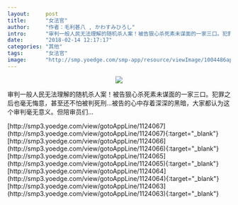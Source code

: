 ```yaml
---
layout:     post
title:      "女法官"
author:     "作者：毛利甚八 , かわすみひろし"
intro:      "审判一般人民无法理解的随机杀人案！被告狠心杀死素未谋面的一家三口。犯罪之后也毫无悔意，甚至还不怕被判死刑…被告的心中存着深深的黑暗，大家都认为这个审判毫无意义。但陪审员们…"
date:       "2018-02-14 12:17:17"
categories: "其他"
tags:       "女法官"
image:      "http://smp.yoedge.com/smp-app/resource/viewImage/1004486appline.png"
---
```

<div style="text-align: center">
<p><img src="http://smp.yoedge.com/smp-app/resource/viewImage/1004486appline.png"/></p>
</div>
<p class="post-meta">
<span>审判一般人民无法理解的随机杀人案！被告狠心杀死素未谋面的一家三口。犯罪之后也毫无悔意，甚至还不怕被判死刑…被告的心中存着深深的黑暗，大家都认为这个审判毫无意义。但陪审员们…</span>
</p>
[http://smp3.yoedge.com/view/gotoAppLine/1124067](http://smp3.yoedge.com/view/gotoAppLine/1124067){:target="_blank"}
[http://smp3.yoedge.com/view/gotoAppLine/1124066](http://smp3.yoedge.com/view/gotoAppLine/1124066){:target="_blank"}
[http://smp3.yoedge.com/view/gotoAppLine/1124065](http://smp3.yoedge.com/view/gotoAppLine/1124065){:target="_blank"}
[http://smp3.yoedge.com/view/gotoAppLine/1124064](http://smp3.yoedge.com/view/gotoAppLine/1124064){:target="_blank"}
[http://smp3.yoedge.com/view/gotoAppLine/1124063](http://smp3.yoedge.com/view/gotoAppLine/1124063){:target="_blank"}


